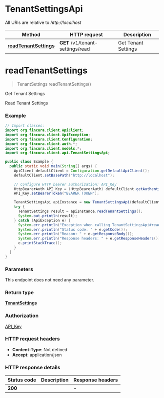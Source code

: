 # TenantSettingsApi

All URIs are relative to *http://localhost*

Method | HTTP request | Description
------------- | ------------- | -------------
[**readTenantSettings**](TenantSettingsApi.md#readTenantSettings) | **GET** /v1/tenant-settings/read | Get Tenant Settings


<a name="readTenantSettings"></a>
# **readTenantSettings**
> TenantSettings readTenantSettings()

Get Tenant Settings

Read Tenant Settings

### Example
```java
// Import classes:
import org.fincura.client.ApiClient;
import org.fincura.client.ApiException;
import org.fincura.client.Configuration;
import org.fincura.client.auth.*;
import org.fincura.client.models.*;
import org.fincura.client.api.TenantSettingsApi;

public class Example {
  public static void main(String[] args) {
    ApiClient defaultClient = Configuration.getDefaultApiClient();
    defaultClient.setBasePath("http://localhost");
    
    // Configure HTTP bearer authorization: API_Key
    HttpBearerAuth API_Key = (HttpBearerAuth) defaultClient.getAuthentication("API_Key");
    API_Key.setBearerToken("BEARER TOKEN");

    TenantSettingsApi apiInstance = new TenantSettingsApi(defaultClient);
    try {
      TenantSettings result = apiInstance.readTenantSettings();
      System.out.println(result);
    } catch (ApiException e) {
      System.err.println("Exception when calling TenantSettingsApi#readTenantSettings");
      System.err.println("Status code: " + e.getCode());
      System.err.println("Reason: " + e.getResponseBody());
      System.err.println("Response headers: " + e.getResponseHeaders());
      e.printStackTrace();
    }
  }
}
```

### Parameters
This endpoint does not need any parameter.

### Return type

[**TenantSettings**](TenantSettings.md)

### Authorization

[API_Key](../README.md#API_Key)

### HTTP request headers

 - **Content-Type**: Not defined
 - **Accept**: application/json

### HTTP response details
| Status code | Description | Response headers |
|-------------|-------------|------------------|
**200** |  |  -  |

